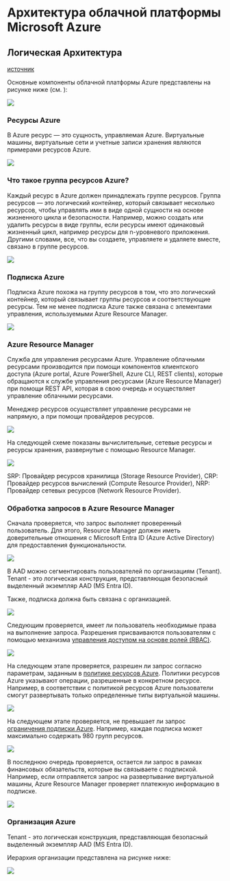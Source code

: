 # Архитектура облачной платформы Microsoft Azure

## Логическая Архитектура

[источник](https://learn.microsoft.com/en-us/azure/cloud-adoption-framework/get-started/how-azure-resource-manager-works)

Основные компоненты облачной платформы Azure представлены на рисунке ниже (см. ):

![](governance-1-21.png)

### Ресурсы Azure

В Azure ресурс — это сущность, управляемая Azure. Виртуальные машины, виртуальные сети и учетные записи хранения являются примерами ресурсов Azure.

![](governance-1-9.png)

### Что такое группа ресурсов Azure?
Каждый ресурс в Azure должен принадлежать группе ресурсов. Группа ресурсов — это логический контейнер, который связывает несколько ресурсов, чтобы управлять ими в виде одной сущности на основе жизненного цикла и безопасности. Например, можно создать или удалить ресурсы в виде группы, если ресурсы имеют одинаковый жизненный цикл, например ресурсы для n-уровневого приложения. Другими словами, все, что вы создаете, управляете и удаляете вместе, связано в группе ресурсов.

![](governance-1-10.png)

### Подписка Azure
Подписка Azure похожа на группу ресурсов в том, что это логический контейнер, который связывает группы ресурсов и соответствующие ресурсы. Тем не менее подписка Azure также связана с элементами управления, используемыми Azure Resource Manager.

![](governance-1-11.png)

### Azure Resource Manager
Служба для управления ресурсами Azure. Управление облачными ресурсами производится при помощи компонентов клиентского доступа (Azure portal, Azure PowerShell, Azure CLI, REST clients), которые обращаются к службе управления ресурсами (Azure Resource Manager) при помощи REST API, которая в свою очередь и осуществляет управление облачными ресурсами.

Менеджер ресурсов осуществляет управление ресурсами не напрямую, а при помощи провайдеров ресурсов.

![](governance-1-15.png)

На следующей схеме показаны вычислительные, сетевые ресурсы и ресурсы хранения, развернутые с помощью Resource Manager.

![](arm_arch3.png)

SRP: Провайдер ресурсов хранилища (Storage Resource Provider), CRP: Провайдер ресурсов вычислений (Compute Resource Provider), NRP: Провайдер сетевых ресурсов (Network Resource Provider).

### Обработка запросов в Azure Resource Manager

Сначала проверяется, что запрос выполняет проверенный пользователь. Для этого, Resource Manager должен иметь доверительные отношения с Microsoft Entra ID (Azure Active Directory) для предоставления функциональности.

![](governance-1-16.png)

В AAD можно сегментировать пользователей по организациям (Tenant). Tenant - это логическая конструкция, представляющая безопасный выделенный экземпляр AAD (MS Entra ID).

Также, подписка должна быть связана с организацией.

![](governance-1-17.png)

Следующим проверяется, имеет ли пользователь необходимые права на выполнение запроса. Разрешения присваиваются пользователям с помощью механизма [управления доступом на основе ролей (RBAC)](https://learn.microsoft.com/ru-ru/azure/role-based-access-control/).

![](governance-1-18.png)

На следующем этапе проверяется, разрешен ли запрос согласно параметрам, заданным в [политике ресурсов Azure](https://learn.microsoft.com/ru-ru/azure/governance/policy/). Политики ресурсов Azure указывают операции, разрешенные в конкретном ресурсе. Например, в соответствии с политикой ресурсов Azure пользователи смогут развертывать только определенные типы виртуальной машины.

![](governance-1-19.png)

На следующем этапе проверяется, не превышает ли запрос [ограничения подписки Azure](https://learn.microsoft.com/ru-ru/azure/azure-resource-manager/management/azure-subscription-service-limits). Например, каждая подписка может максимально содержать 980 групп ресурсов.

![](governance-1-20.png)

В последнюю очередь проверяется, остается ли запрос в рамках финансовых обязательств, которые вы связываете с подпиской. Например, если отправляется запрос на развертывание виртуальной машины, Azure Resource Manager проверяет платежную информацию в подписке.

![](governance-1-21.png)

### Организация Azure

Tenant - это логическая конструкция, представляющая безопасный выделенный экземпляр AAD (MS Entra ID).

Иерархия организации представлена на рисунке ниже:

![](az-scopes-billing.png)
